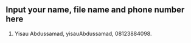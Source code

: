 ## Input your name, file name and phone number here
1. Yisau Abdussamad, yisauAbdussamad, 08123884098.
